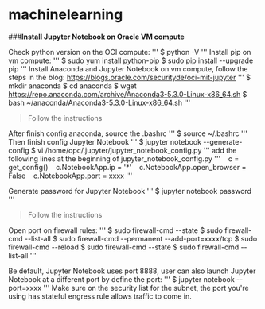 # machinelearning
###**Install Jupyter Notebook on Oracle VM compute**

Check python version on the OCI compute:
'''
$ python -V
'''
Install pip on vm compute: 
'''
$ sudo yum install python-pip
$ sudo pip install --upgrade pip
'''
Install Anaconda and Jupyter Notebook on vm compute, follow the steps in the blog:
https://blogs.oracle.com/securityde/oci-mit-jupyter
'''
$ mkdir anaconda
$ cd anaconda
$ wget https://repo.anaconda.com/archive/Anaconda3-5.3.0-Linux-x86_64.sh
$ bash ~/anaconda/Anaconda3-5.3.0-Linux-x86_64.sh
'''
> Follow the instructions

After finish config anaconda, source the .bashrc
'''
$ source ~/.bashrc
'''
Then finish config Jupyter Notebook
'''
$ jupyter notebook --generate-config
$ vi /home/opc/.jupyter/jupyter_notebook_config.py
'''
add the following lines at the beginning of jupyter_notebook_config.py
'''
   c = get_config()
   c.NotebookApp.ip = '*'
   c.NotebookApp.open_browser = False
   c.NotebookApp.port = xxxx
'''

Generate password for Jupyter Notebook 
'''
$ jupyter notebook password
'''
> Follow the instructions

Open port on firewall rules:
'''
$ sudo firewall-cmd --state
$ sudo firewall-cmd --list-all
$ sudo firewall-cmd --permanent --add-port=xxxx/tcp
$ sudo firewall-cmd --reload
$ sudo firewall-cmd --state
$ sudo firewall-cmd --list-all
'''

Be default, Jupyter Notebook uses port 8888, user can also launch Jupyter Notebook at a different port by define the port: 
'''
$ jupyter notebook --port=xxxx
'''
Make sure on the security list for the subnet, the port you're using has stateful engress rule allows traffic to come in.

